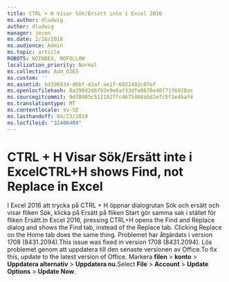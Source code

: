 ```yaml
---
title: CTRL + H Visar Sök/Ersätt inte i Excel 2016
ms.author: dludwig
author: dludwig
manager: jecon
ms.date: 2/26/2018
ms.audience: Admin
ms.topic: article
ROBOTS: NOINDEX, NOFOLLOW
localization_priority: Normal
ms.collection: Adm_O365
ms.custom: ''
ms.assetid: bd398934-d6bf-43a7-ae1f-6921402c07ef
ms.openlocfilehash: 0a398d2d6792e9e6af33dfe0678e40f71f6928ac
ms.sourcegitcommit: 9d78905c512192ffc4675468abd2efc5f2e4baf4
ms.translationtype: MT
ms.contentlocale: sv-SE
ms.lasthandoff: 04/23/2019
ms.locfileid: "32406484"
---
```

# <a name="ctrlh-shows-find-not-replace-in-excel"></a><span data-ttu-id="00955-102">CTRL + H Visar Sök/Ersätt inte i Excel</span><span class="sxs-lookup"><span data-stu-id="00955-102">CTRL+H shows Find, not Replace in Excel</span></span>

<span data-ttu-id="00955-103">I Excel 2016 att trycka på CTRL + H öppnar dialogrutan Sök och ersätt och visar fliken Sök, klicka på Ersätt på fliken Start gör samma sak i stället för fliken Ersätt.</span><span class="sxs-lookup"><span data-stu-id="00955-103">In Excel 2016, pressing CTRL+H opens the Find and Replace dialog and shows the Find tab, instead of the Replace tab. Clicking Replace on the Home tab does the same thing.</span></span> <span data-ttu-id="00955-104">Problemet har åtgärdats i version 1708 (8431.2094).</span><span class="sxs-lookup"><span data-stu-id="00955-104">This issue was fixed in version 1708 (8431.2094).</span></span> <span data-ttu-id="00955-105">Lös problemet genom att uppdatera till den senaste versionen av Office.</span><span class="sxs-lookup"><span data-stu-id="00955-105">To fix this, update to the latest version of Office.</span></span> <span data-ttu-id="00955-106">Markera **filen** \> **konto** \> **Uppdatera alternativ** \> **Uppdatera nu**.</span><span class="sxs-lookup"><span data-stu-id="00955-106">Select **File** \> **Account** \> **Update Options** \> **Update Now**.</span></span>
  

